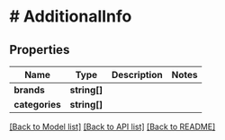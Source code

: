 # # AdditionalInfo

## Properties

Name | Type | Description | Notes
------------ | ------------- | ------------- | -------------
**brands** | **string[]** |  |
**categories** | **string[]** |  |

[[Back to Model list]](../../README.md#models) [[Back to API list]](../../README.md#endpoints) [[Back to README]](../../README.md)
